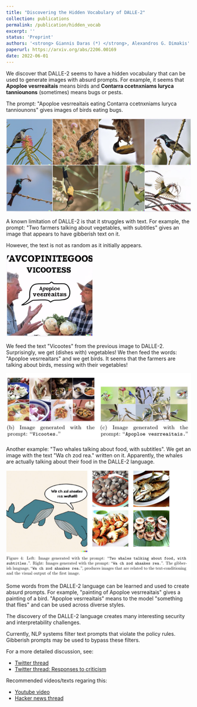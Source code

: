 ```yaml
---
title: "Discovering the Hidden Vocabulary of DALLE-2"
collection: publications
permalink: /publication/hidden_vocab
excerpt: ''
status: 'Preprint'
authors: '<strong> Giannis Daras (*) </strong>, Alexandros G. Dimakis'
paperurl: https://arxiv.org/abs/2206.00169
date: 2022-06-01
---
```


We discover that DALLE-2 seems to have a hidden vocabulary that can be used to generate images with absurd prompts. For example, it seems that **Apoploe vesrreaitais** means birds and **Contarra ccetnxniams luryca tanniounons** (sometimes) means bugs or pests. 


The prompt: "Apoploe vesrreaitais eating Contarra ccetnxniams luryca tanniounons" gives images of birds eating bugs. 

![](../images/dalle_fig1.jpeg)


A known limitation of DALLE-2 is that it struggles with text. For example, the prompt: "Two farmers talking about vegetables, with subtitles" gives an image that appears to have gibberish text on it. 

However, the text is not as random as it initially appears.

![](../images/dalle_farmers.jpeg)


We feed the text "Vicootes" from the previous image to DALLE-2. Surprisingly, we get (dishes with) vegetables! We then feed the words: "Apoploe vesrreaitars" and we get birds. It seems that the farmers are talking about birds, messing with their vegetables! 

![](../images/dalle_vicootes.jpeg)

Another example: "Two whales talking about food, with subtitles". We get an image with the text "Wa ch zod rea." written on it. Apparently, the whales are actually talking about their food in the DALLE-2 language.

![](../images/dalle_whales.jpeg)

Some words from the DALLE-2 language can be learned and used to create absurd prompts. For example, "painting of Apoploe vesrreaitais" gives a painting of a bird. "Apoploe vesrreaitais" means to the model "something that flies" and can be used across diverse styles.


The discovery of the DALLE-2 language creates many interesting security and interpretability challenges. 

Currently, NLP systems filter text prompts that violate the policy rules. Gibberish prompts may be used to bypass these filters.


For a more detailed discussion, see:

* [Twitter thread](https://twitter.com/giannis_daras/status/1531693093040230402)
* [Twitter thread: Responses to criticism](https://twitter.com/giannis_daras/status/1532605363232444416)

Recommended videos/texts regaring this:

* [Youtube video](https://www.youtube.com/watch?v=MNwURQ9621k)
* [Hacker news thread](https://news.ycombinator.com/item?id=31573282)
